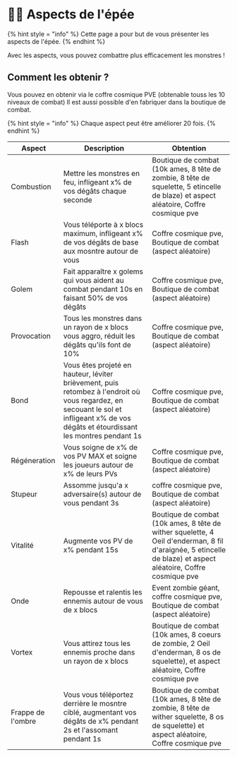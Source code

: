 # 🧙‍♂️​ Aspects de l'épée
{% hint style = "info" %} Cette page a pour but de vous présenter les aspects de l'épée. {% endhint %}

Avec les aspects, vous pouvez combattre plus efficacement les monstres !

## Comment les obtenir ?
Vous pouvez en obtenir via le coffre cosmique PVE (obtenable touss les 10 niveaux de combat)
Il est aussi possible d'en fabriquer dans la boutique de combat.

{% hint style = "info" %} Chaque aspect peut être améliorer 20 fois. {% endhint %}

| Aspect                         | Description                    | Obtention                      |
|--------------------------------|--------------------------------|--------------------------------|
| Combustion                     | Mettre les monstres en feu, infligeant x% de vos dégâts chaque seconde| Boutique de combat (10k ames, 8 tête de zombie, 8 tête de squelette, 5 etincelle de blaze) et aspect aléatoire, Coffre cosmique pve|
| Flash                          | Vous téléporte à x blocs maximum, infligeant x% de vos dégâts de base aux mosntre autour de vous| Coffre cosmique pve, Boutique de combat (aspect aléatoire) |
| Golem                          | Fait apparaître x golems qui vous aident au combat pendant 10s en faisant 50% de vos dégâts| Coffre cosmique pve, Boutique de combat (aspect aléatoire)|
| Provocation                    | Tous les monstres dans un rayon de x blocs vous aggro, réduit les dégâts qu'ils font de 10% | Coffre cosmique pve, Boutique de combat (aspect aléatoire)|
| Bond                           | Vous êtes projeté en hauteur, léviter brièvement, puis retombez à l'endroit où vous regardez, en secouant le sol et infligeant x% de vos dégâts et étourdissant les montres pendant 1s| Coffre cosmique pve, Boutique de combat (aspect aléatoire) |
| Régéneration                   | Vous soigne de x% de vos PV MAX et soigne les joueurs autour de x% de leurs PVs| Coffre cosmique pve, Boutique de combat (aspect aléatoire) |
| Stupeur                        | Assomme jusqu'a x adversaire(s) autour de vous pendant 3s| coffre cosmique pve, Boutique de combat (aspect aléatoire)|
| Vitalité                       | Augmente vos PV de x% pendant 15s|Boutique de combat (10k ames, 8 tête de wither squelette, 4 Oeil d'enderman, 8 fil d'araignée, 5 etincelle de blaze) et aspect aléatoire, Coffre cosmique pve|
| Onde                           | Repousse et ralentis les ennemis autour de vous de x blocs| Event zombie géant, coffre cosmique pve, Boutique de combat (aspect aléatoire) |
| Vortex                         | Vous attirez tous les ennemis proche dans un rayon de x blocs|Boutique de combat (10k ames, 8 coeurs de zombie, 2 Oeil d'enderman, 8 os de squelette), et aspect aléatoire, Coffre cosmique pve |
| Frappe de l'ombre              | Vous vous téléportez derrière le mosntre ciblé, augmentant vos dégâts de x% pendant 2s et l'assomant pendant 1s|Boutique de combat (10k ames, 8 tête de zombie, 8 tête de wither squelette, 8 os de squelette) et aspect aléatoire, Coffre cosmique pve|
